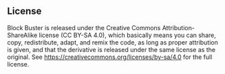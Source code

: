 ## License

Block Buster is released under the Creative Commons Attribution-ShareAlike license (CC BY-SA 4.0), which basically means you can share, copy, redistribute, adapt, and remix the code, as long as proper attribution is given, and that the derivative is released under the same license as the original. See https://creativecommons.org/licenses/by-sa/4.0 for the full license.
